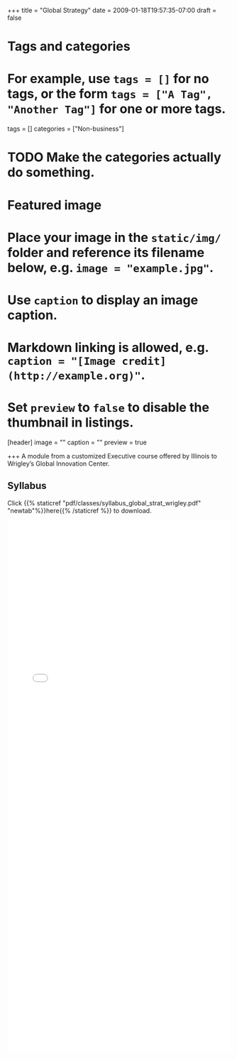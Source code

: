 +++
title = "Global Strategy"
date = 2009-01-18T19:57:35-07:00
draft = false

# Tags and categories
# For example, use `tags = []` for no tags, or the form `tags = ["A Tag", "Another Tag"]` for one or more tags.
tags = []
categories = ["Non-business"]

# TODO Make the categories actually do something.

# Featured image
# Place your image in the `static/img/` folder and reference its filename below, e.g. `image = "example.jpg"`.
# Use `caption` to display an image caption.
#   Markdown linking is allowed, e.g. `caption = "[Image credit](http://example.org)"`.
# Set `preview` to `false` to disable the thumbnail in listings.
[header]
image = ""
caption = ""
preview = true

+++
A module from a customized Executive course offered by Illinois to Wrigley’s Global Innovation Center.

## Syllabus

Click {{% staticref "pdf/classes/syllabus_global_strat_wrigley.pdf" "newtab"%}}here{{% /staticref %}} to download.

<embed src="/pdf/classes/syllabus_global_strat_wrigley.pdf" type="application/pdf" width="100%" height="1200px">

